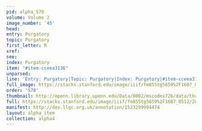 ```yaml
---
pid: alpha_578
volume: Volume 2
image_number: '45'
head: 
entry: Purgatory
topic: Purgatory
first_letter: R
xref: 
see: 
index: Purgatory
item: "#item-cceea3136"
unparsed: 
line: 'Entry: Purgatory|Topic: Purgatory|Index: Purgatory|#item-cceea3136'
full_image: https://stacks.stanford.edu/image/iiif/fm855tg5659%2F1607_0512/full/full/0/default.jpg
order: '578'
thumbnail: http://openn.library.upenn.edu/Data/0002/mscodex726/data/thumb/1607_0512_thumb.jpg
full: https://stacks.stanford.edu/image/iiif/fm855tg5659%2F1607_0512/280,368,3093,378/full/0/default.jpg
manifest: http://dev.llgc.org.uk/annotation/1523299994474
layout: alpha_item
collection: alpha4
---
```

